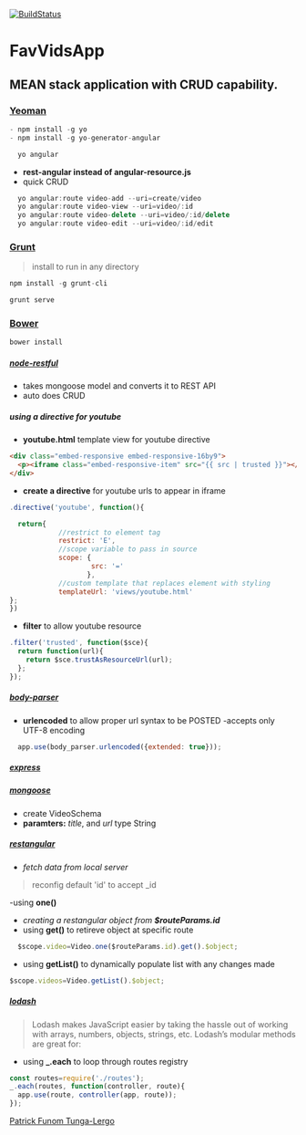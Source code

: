 [![BuildStatus](https://travis-ci.org/ptlergo/FavVidsApp.svg?branch=master)](https://travis-ci.org/ptlergo/FavVidsApp)

# FavVidsApp

## MEAN stack application with CRUD capability.

### [Yeoman](http://yeoman.io/learning/)
```javascript
- npm install -g yo
- npm install -g yo-generator-angular
```
```javascript
  yo angular
```
- **rest-angular instead of angular-resource.js**
- quick CRUD
```javascript
  yo angular:route video-add --uri=create/video
  yo angular:route video-view --uri=video/:id
  yo angular:route video-delete --uri=video/:id/delete
  yo angular:route video-edit --uri=video/:id/edit
  ```

### [Grunt](http://gruntjs.com/getting-started)
>install to run in any directory

```javascript
npm install -g grunt-cli

grunt serve
```

### [Bower](http://bower.io/)

```javascript
bower install
```

##### [node-restful](https://github.com/baugarten/node-restful)
- takes mongoose model and converts it to REST API
- auto does CRUD

##### using a directive for youtube
- **youtube.html** template view for youtube directive
```html
<div class="embed-responsive embed-responsive-16by9">
  <p><iframe class="embed-responsive-item" src="{{ src | trusted }}"></iframe></p>
</div>

```
- **create a directive** for youtube urls to appear in iframe
```javascript
.directive('youtube', function(){

  return{
            //restrict to element tag
            restrict: 'E',
            //scope variable to pass in source
            scope: {
                    src: '='
                   },
            //custom template that replaces element with styling
            templateUrl: 'views/youtube.html'
};
})
```

- **filter** to allow youtube resource
```javascript
.filter('trusted', function($sce){
  return function(url){
    return $sce.trustAsResourceUrl(url);
  };
});
```

##### [body-parser](https://www.npmjs.com/package/body-parser#bodyparserjsonoptions)
- **urlencoded** to allow proper url syntax to be POSTED
  -accepts only UTF-8 encoding
```javascript
  app.use(body_parser.urlencoded({extended: true}));
```

##### [express](http://expressjs.com/)

##### [mongoose](http://mongoosejs.com/docs/)
- create VideoSchema
- **paramters:** *title*, and *url* type String

##### [restangular](https://github.com/mgonto/restangular)
- *fetch data from local server*
>reconfig default 'id' to accept \_id

-using **one()**
  - *creating a restangular object from **$routeParams.id***
- using **get()** to retireve object at specific route

```javascript
  $scope.video=Video.one($routeParams.id).get().$object;
```
- using **getList()** to dynamically populate list with any changes made
```javascript
$scope.videos=Video.getList().$object;
```

##### [lodash](https://lodash.com/docs#forEach)
>Lodash makes JavaScript easier by taking the hassle out of working with arrays,
>numbers, objects, strings, etc. Lodash’s modular methods are great for:

- using **_.each** to loop through routes registry
```javascript
const routes=require('./routes');
_.each(routes, function(controller, route){
  app.use(route, controller(app, route));
});
```

[Patrick Funom Tunga-Lergo](patdesigns.me)
